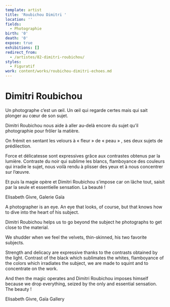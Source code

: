 ```yaml
---
template: artist
title: 'Roubichou Dimitri '
location: ''
fields:
  - Photographie
birth: '0'
death: '0'
expose: true
exhibitions: []
redirect_from:
  - /artistes/82-dimitri-roubichou/
styles:
  - Figuratif
work: content/works/roubichou-dimitri-echoes.md
---
```

# Dimitri Roubichou

Un photographe c’est un œil. Un œil qui regarde certes mais qui sait plonger au cœur de son sujet.

Dimitri Roubichou nous aide à aller au-delà encore du sujet qu’il photographie pour frôler la matière.

On frémit en sentant les velours à « fleur » de « peau » , ses deux sujets de prédilection.

Force et délicatesse sont expressives grâce aux contrastes obtenus par la lumière. Contraste du noir qui sublime les blancs, flamboyance des couleurs qui irradie le sujet, nous voilà rendu à plisser des yeux et à nous concentrer sur l’œuvre.

Et puis la magie opère et Dimitri Roubichou s’impose car on lâche tout, saisit par la seule et essentielle sensation. La beauté !

Elisabeth Givre, Galerie Gaïa

A photographer is an eye. An eye that looks, of course, but that knows how to dive into the heart of his subject.

Dimitri Roubichou helps us to go beyond the subject he photographs to get close to the material.

We shudder when we feel the velvets, thin-skinned, his two favorite subjects.

Strength and delicacy are expressive thanks to the contrasts obtained by the light. Contrast of the black which sublimates the whites, flamboyance of the colors which irradiates the subject, we are made to squint and to concentrate on the work.

And then the magic operates and Dimitri Roubichou imposes himself because we drop everything, seized by the only and essential sensation. The beauty !

Elisabeth Givre, Gaïa Gallery
